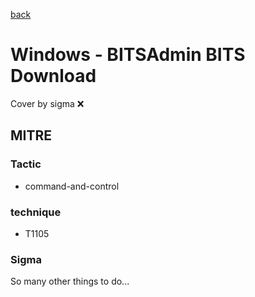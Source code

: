[back](../index.md)
# Windows - BITSAdmin BITS Download
Cover by sigma :x: 

## MITRE
### Tactic
  - command-and-control

### technique
  - T1105

### Sigma

 So many other things to do...